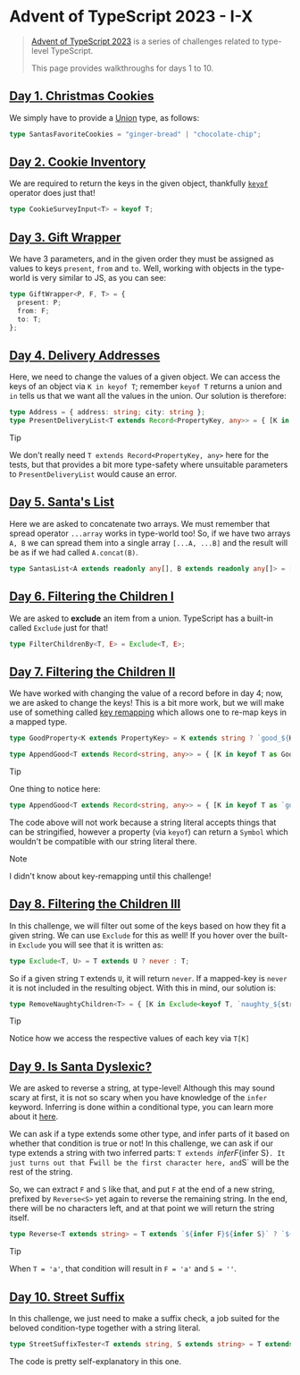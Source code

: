 # Advent of TypeScript 2023 - I-X

> [Advent of TypeScript 2023](https://typehero.dev/aot-2023) is a series of challenges related to type-level TypeScript.
>
> This page provides walkthroughs for days 1 to 10.

## [Day 1. Christmas Cookies](https://typehero.dev/challenge/day-1)

We simply have to provide a [Union](https://www.typescriptlang.org/docs/handbook/typescript-in-5-minutes-func.html#unions) type, as follows:

```ts
type SantasFavoriteCookies = "ginger-bread" | "chocolate-chip";
```

## [Day 2. Cookie Inventory](https://typehero.dev/challenge/day-2)

We are required to return the keys in the given object, thankfully [`keyof`](https://www.typescriptlang.org/docs/handbook/2/keyof-types.html#the-keyof-type-operator) operator does just that!

```ts
type CookieSurveyInput<T> = keyof T;
```

## [Day 3. Gift Wrapper](https://typehero.dev/challenge/day-3)

We have 3 parameters, and in the given order they must be assigned as values to keys `present`, `from` and `to`. Well, working with objects in the type-world is very similar to JS, as you can see:

```ts
type GiftWrapper<P, F, T> = {
  present: P;
  from: F;
  to: T;
};
```

## [Day 4. Delivery Addresses](https://typehero.dev/challenge/day-4)

Here, we need to change the values of a given object. We can access the keys of an object via `K in keyof T`; remember `keyof T` returns a union and `in` tells us that we want all the values in the union. Our solution is therefore:

```ts
type Address = { address: string; city: string };
type PresentDeliveryList<T extends Record<PropertyKey, any>> = { [K in keyof T]: Address };
```

> [!TIP]
>
> We don't really need `T extends Record<PropertyKey, any>` here for the tests, but that provides a bit more type-safety where unsuitable parameters to `PresentDeliveryList` would cause an error.

## [Day 5. Santa's List](https://typehero.dev/challenge/day-5)

Here we are asked to concatenate two arrays. We must remember that spread operator `...array` works in type-world too! So, if we have two arrays `A, B` we can spread them into a single array `[...A, ...B]` and the result will be as if we had called `A.concat(B)`.

```ts
type SantasList<A extends readonly any[], B extends readonly any[]> = [...A, ...B];
```

## [Day 6. Filtering the Children I](https://typehero.dev/challenge/day-6)

We are asked to **exclude** an item from a union. TypeScript has a built-in called `Exclude` just for that!

```ts
type FilterChildrenBy<T, E> = Exclude<T, E>;
```

## [Day 7. Filtering the Children II](https://typehero.dev/challenge/day-7)

We have worked with changing the value of a record before in day 4; now, we are asked to change the keys! This is a bit more work, but we will make use of something called [key remapping](https://www.typescriptlang.org/docs/handbook/2/mapped-types.html#key-remapping-via-as) which allows one to re-map keys in a mapped type.

```ts
type GoodProperty<K extends PropertyKey> = K extends string ? `good_${K}` : never;

type AppendGood<T extends Record<string, any>> = { [K in keyof T as GoodProperty<K>]: T[K] };
```

> [!TIP]
>
> One thing to notice here:
>
> ```ts
> type AppendGood<T extends Record<string, any>> = { [K in keyof T as `good_${K}`]: T[K] };
> ```
>
> The code above will not work because a string literal accepts things that can be stringified, however a property (via `keyof`) can return a `Symbol` which wouldn't be compatible with our string literal there.

> [!NOTE]
>
> I didn't know about key-remapping until this challenge!

## [Day 8. Filtering the Children III](https://typehero.dev/challenge/day-8)

In this challenge, we will filter out some of the keys based on how they fit a given string. We can use `Exclude` for this as well! If you hover over the built-in `Exclude` you will see that it is written as:

```ts
type Exclude<T, U> = T extends U ? never : T;
```

So if a given string `T` extends `U`, it will return `never`. If a mapped-key is `never` it is not included in the resulting object. With this in mind, our solution is:

```ts
type RemoveNaughtyChildren<T> = { [K in Exclude<keyof T, `naughty_${string}`>]: T[K] };
```

> [!TIP]
>
> Notice how we access the respective values of each key via `T[K]`

## [Day 9. Is Santa Dyslexic?](https://typehero.dev/challenge/day-9)

We are asked to reverse a string, at type-level! Although this may sound scary at first, it is not so scary when you have knowledge of the `infer` keyword. Inferring is done within a conditional type, you can learn more about it [here](https://www.typescriptlang.org/docs/handbook/2/conditional-types.html#inferring-within-conditional-types).

We can ask if a type extends some other type, and infer parts of it based on whether that condition is true or not! In this challenge, we can ask if our type extends a string with two inferred parts: `T extends `${infer F}${infer S}`. It just turns out that `F`will be the first character here, and`S` will be the rest of the string.

So, we can extract `F` and `S` like that, and put `F` at the end of a new string, prefixed by `Reverse<S>` yet again to reverse the remaining string. In the end, there will be no characters left, and at that point we will return the string itself.

```ts
type Reverse<T extends string> = T extends `${infer F}${infer S}` ? `${Reverse<S>}${F}` : T;
```

> [!TIP]
>
> When `T = 'a'`, that condition will result in `F = 'a'` and `S = ''`.

## [Day 10. Street Suffix](https://typehero.dev/challenge/day-10)

In this challenge, we just need to make a suffix check, a job suited for the beloved condition-type together with a string literal.

```ts
type StreetSuffixTester<T extends string, S extends string> = T extends `${string}${S}` ? true : false;
```

The code is pretty self-explanatory in this one.
